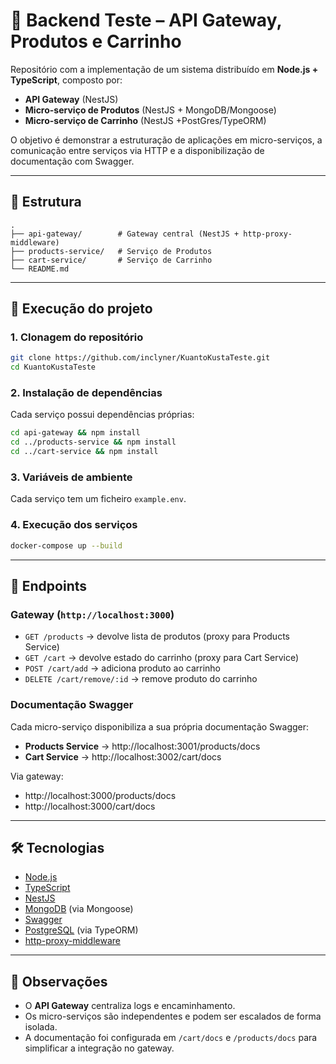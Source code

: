 # 🛒 Backend Teste – API Gateway, Produtos e Carrinho

Repositório com a implementação de um sistema distribuído em **Node.js + TypeScript**, composto por:
- **API Gateway** (NestJS)  
- **Micro-serviço de Produtos** (NestJS + MongoDB/Mongoose)  
- **Micro-serviço de Carrinho** (NestJS +PostGres/TypeORM)  

O objetivo é demonstrar a estruturação de aplicações em micro-serviços, a comunicação entre serviços via HTTP e a disponibilização de documentação com Swagger.

---

## 📂 Estrutura

```
.
├── api-gateway/        # Gateway central (NestJS + http-proxy-middleware)
├── products-service/   # Serviço de Produtos
├── cart-service/       # Serviço de Carrinho
└── README.md
```

---

## 🚀 Execução do projeto

### 1. Clonagem do repositório
```bash
git clone https://github.com/inclyner/KuantoKustaTeste.git
cd KuantoKustaTeste
```

### 2. Instalação de dependências
Cada serviço possui dependências próprias:
```bash
cd api-gateway && npm install
cd ../products-service && npm install
cd ../cart-service && npm install
```

### 3. Variáveis de ambiente
Cada serviço tem um ficheiro `example.env`.

### 4. Execução dos serviços
```bash
docker-compose up --build
```

---

## 📖 Endpoints

### Gateway (`http://localhost:3000`)
- `GET /products` → devolve lista de produtos (proxy para Products Service)  
- `GET /cart` → devolve estado do carrinho (proxy para Cart Service)  
- `POST /cart/add` → adiciona produto ao carrinho  
- `DELETE /cart/remove/:id` → remove produto do carrinho  

### Documentação Swagger
Cada micro-serviço disponibiliza a sua própria documentação Swagger:
- **Products Service** → http://localhost:3001/products/docs  
- **Cart Service** → http://localhost:3002/cart/docs  

Via gateway:  
- http://localhost:3000/products/docs  
- http://localhost:3000/cart/docs  

---

## 🛠️ Tecnologias
- [Node.js](https://nodejs.org/)  
- [TypeScript](https://www.typescriptlang.org/)  
- [NestJS](https://nestjs.com/)  
- [MongoDB](https://www.mongodb.com/) (via Mongoose)  
- [Swagger](https://swagger.io/)
- [PostgreSQL](https://www.postgresql.org/) (via TypeORM) 
- [http-proxy-middleware](https://github.com/chimurai/http-proxy-middleware)  

---

## 📌 Observações
- O **API Gateway** centraliza logs e encaminhamento.  
- Os micro-serviços são independentes e podem ser escalados de forma isolada.  
- A documentação foi configurada em `/cart/docs` e `/products/docs` para simplificar a integração no gateway.  

